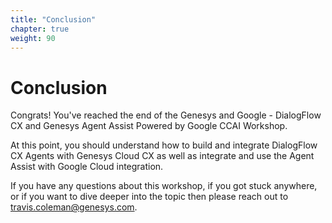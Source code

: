 ```yaml
---
title: "Conclusion"
chapter: true
weight: 90
---
```


# Conclusion

Congrats! You've reached the end of the Genesys and Google - DialogFlow CX and Genesys Agent Assist Powered by Google CCAI Workshop. 

At this point, you should understand how to build and integrate DialogFlow CX Agents with Genesys Cloud CX as well as integrate and use the Agent Assist with Google Cloud integration.

If you have any questions about this workshop, if you got stuck anywhere, or if you want to dive deeper into the topic then please reach out to travis.coleman@genesys.com. 